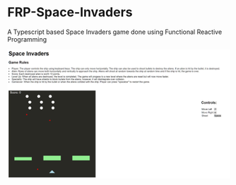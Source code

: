 # FRP-Space-Invaders
A Typescript based Space Invaders game done using Functional Reactive Programming

![Web Page Preview](Preview.png)
